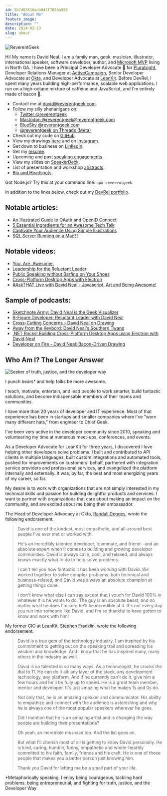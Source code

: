 ```yaml
---
id: 5b7d83816ada047f703ba958
title: "About Me"
feature_image: 
description: ""
date: 2014-02-13
slug: about
---
```


<img class="float-left mr-4 w-1/6" src="/content/images/reverentgeek-circle.jpg" alt="ReverentGeek">

Hi! My name is David Neal. I am a family man, geek, musician, illustrator, international speaker, software developer, author, and [Microsoft MVP](https://mvp.microsoft.com/en-us/mvp/David%20Neal-5001018) living in North GA. I have been a Principal Developer Advocate 🥑 for [Pluralsight](https://pluralsight.com), Developer Relations Manager at [ActiveCampaign](https://activecampaign.com), Senior Developer Advocate at [Okta](https://developer.okta.com), and Developer Advocate at [LeanKit](https://leankit.com). Before DevRel, I spent many years building high-performance, scalable web applications. I run on a high-octane mixture of caffeine and JavaScript, and I'm entirely made of bacon 🥓.

* Contact me at [david@reverentgeek.com](mailto:david@reverentgeek.com).
* Follow my silly shenanigans on:
  * [Twitter @reverentgeek](https://twitter.com/reverentgeek)
  * <a rel="me" href="https://techhub.social/@reverentgeek">Mastodon @reverentgeek@reverentgeek.com</a>
  * [BlueSky @reverentgeek.com](https://staging.bsky.app/profile/reverentgeek.com)
  * [@reverentgeek on Threads (Meta)](https://www.threads.net/@reverentgeek)
* Check out my code on [GitHub](https://github.com/reverentgeek).
* View my drawings [here](/portfolio/) and on [Instagram](https://instagram.com/reverentgeek).
* Get down to business on [LinkedIn](https://www.linkedin.com/in/davidneal).
* Get my [resume](https://drive.google.com/file/d/1nTMJwPoo9HmNb4I5F03DGjuB3eQruxRd/view?usp=sharing).
* Upcoming and past [speaking engagements](/speaking).
* View my slides on [SpeakerDeck](https://speakerdeck.com/reverentgeek).
* List of presentation and workshop [abstracts](/presentations/).
* [Bio and Headshots](/bio).

Got Node.js? Try this at your command line: `npx reverentgeek`

In addition to the links below, check out my [DevRel portfolio](/devrel-portfolio/).

## Notable articles:

* [An Illustrated Guide to OAuth and OpenID Connect](https://developer.okta.com/blog/2019/10/21/illustrated-guide-to-oauth-and-oidc)
* [5 Essential Ingredients for an Awesome Tech Talk](/5-essential-ingredients-for-an-awesome-tech-talk/)
* [Captivate Your Audience Using Simple Illustrations](/engage-with-simple-illustrations/)
* [SQL Server Running on a Mac?!](/sql-server-running-on-a-mac/)

## Notable videos:

* [You. Are. Awesome.](https://www.youtube.com/watch?v=wsjqnrwkXqI)
* [Leadership for the Reluctant Leader](https://youtu.be/0EWiSJj0q_0)
* [Public Speaking without Barfing on Your Shoes](https://www.youtube.com/watch?v=oY_tMcZHwdc)
* [Cross-Platform Desktop Apps with Electron](https://www.youtube.com/watch?v=Xs3Oc4weZbw)
* [#AskTHAT Live with David Neal - Javascript, Art and Being Awesome!](https://www.youtube.com/watch?v=vnxycRPsNdI)

## Sample of podcasts:

* [Sketchnote Army: David Neal is the Geek Visualizer](https://sketchnotearmy.com/blog/2022/11/8/david-neal)
* [6-Figure Developer: Reluctant Leader with David Neal](https://6figuredev.com/podcast/episode-081-reluctant-leader-with-david-neal/)
* [Cross-Cutting Concerns - David Neal on Drawing](https://crosscuttingconcerns.com/Podcast-084-David-Neal-Drawing)
* [Away from the Keybord: David Neal's Southern Twang](http://awayfromthekeyboard.com/2016/09/01/episode-48-david-neals-southern-twang/)
* [.NET Rocks! Building Cross-Platform Desktop Apps using Electron with David Neal](https://www.dotnetrocks.com/default.aspx?ShowNum=1336)
* [Developer on Fire - David Neal: Bacon-Driven Drawing](http://developeronfire.com/podcast/episode-156-david-neal-bacon-driven-drawing)

## Who Am I? The Longer Answer

<img class="float-right ml-4 my-2 w-1/2" src="/content/images/2018/06/truth-justice-and-the-developer-way.jpeg" alt="Seeker of truth, justice, and the developer way">

I punch bears\* and help folks be more awesome.

I teach, motivate, entertain, and lead people to work smarter, build fantastic solutions, and become indispensable members of their teams and communities.

I have more than 20 years of developer and IT experience. Most of that experience has been in startups and smaller companies where I've "worn many different hats," from engineer to Chief Geek.

I've been very active in the developer community since 2010, speaking and volunteering my time at numerous meet-ups, conferences, and events.

As a Developer Advocate for LeanKit for three years, I discovered I love helping other developers solve problems. I built and contributed to API clients in multiple languages, built custom integrations and automated tools, pushed for improvements on customers' behalf, partnered with integration service providers and professional services, and evangelized the platform internally and externally. It was, by far, the best and most energizing years of my career, so far.

My desire is to work with organizations that are not simply interested in my technical skills and passion for building delightful products and services. I want to partner with organizations that care about making an impact on the community, and are excited about me being their ambassador.

The Head of Developer Advocacy at Okta, [Randall Degges](https://www.linkedin.com/in/rdegges/), wrote the following endorsement.

>David is one of the kindest, most empathetic, and all-around best people I've ever met or worked with.
>
> He's an incredibly talented developer, teammate, and friend--and an absolute expert when it comes to building and growing developer communities. David is always calm, cool, and relaxed, and always knows exactly what to do to help solve problems.
>
> I can't tell you how fantastic it has been working with David. We worked together to solve complex problems: both technical and business-related, and David was always an absolute champion at getting things done.
>
> I don't know what else I can say except that I vouch for David 100% in whatever it is he wants to do. The guy is an absolute beast, and no matter what he does I'm sure he'll be incredible at it. It's not every day you run into someone like David, and I'm so thankful to have gotten to know and work with him!

My former CIO at LeanKit, [Stephen Franklin](https://www.linkedin.com/in/stephen-franklin-9baa353/), wrote the following endorsement.

> David is a true gem of the technology industry. I am inspired by his commitment to getting out on the speaking trail and spreading his wisdom and knowledge. And I know that he has inspired many, many others in the industry as well.
>
> David is so talented in so many ways. As a technologist, he cranks the dial to 11. He can do it all: any layer of the stack, any development technology, any platform. And if he currently can't do it, give him a few hours and he'll be fully up to speed. He is a great team member, mentor and developer. It's just amazing what he makes 1s and 0s do.
>
> Not only that, he is an amazing speaker and communicator. His ability to empathize and connect with the audience is astonishing and why he is always one of the most popular speakers wherever he goes.
>
> Did I mention that he is an amazing artist and is changing the way people are building their presentations?
>
> Oh yeah, an incredible musician too. And the list goes on.
>
> But what I'll cherish most of all is getting to know David personally. He is kind, caring, humble, funny, empathetic and whole-heartily committed to his faith, family, friends and his craft. He is one of those people that makes you a better person just knowing him.
>
> Thank you David for letting me be a small part of your life.

\*Metaphorically speaking. I enjoy being courageous, tackling hard problems, being entrepreneurial, and fighting for truth, justice, and the Developer Way
